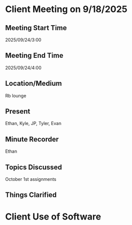 # Client Meeting on 9/18/2025

## Meeting Start Time

2025/09/24/3:00

## Meeting End Time

2025/09/24/4:00

## Location/Medium

Rb lounge

## Present

Ethan, Kyle, JP, Tyler, Evan

## Minute Recorder

Ethan

## Topics Discussed

October 1st assignments

## Things Clarified



# Client Use of Software


